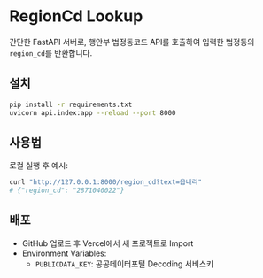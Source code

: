 # RegionCd Lookup

간단한 FastAPI 서버로, 행안부 법정동코드 API를 호출하여 입력한 법정동의 `region_cd`를 반환합니다.

## 설치

```bash
pip install -r requirements.txt
uvicorn api.index:app --reload --port 8000
```

## 사용법

로컬 실행 후 예시:

```bash
curl "http://127.0.0.1:8000/region_cd?text=읍내리"
# {"region_cd": "2871040022"}
```

## 배포

- GitHub 업로드 후 Vercel에서 새 프로젝트로 Import
- Environment Variables:
  - `PUBLICDATA_KEY`: 공공데이터포털 Decoding 서비스키
